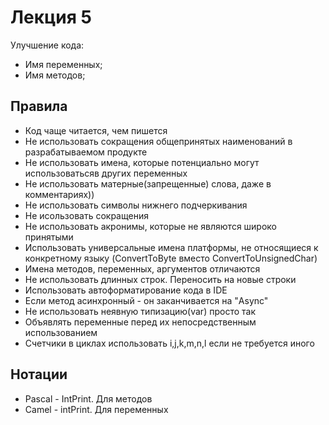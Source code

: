 # Лекция 5

Улучшение кода:
- Имя переменных;
- Имя методов;

## Правила
- Код чаще читается, чем пишется
- Не использовать сокращения общепринятых наименований в разрабатываемом продукте
- Не использовать имена, которые потенциально могут использоватьсяв других переменных
- Не использовать матерные(запрещенные) слова, даже в комментариях))
- Не использовать символы нижнего подчеркивания
- Не исользовать сокращения
- Не использовать акронимы, которые не являются широко принятыми
- Использовать универсальные имена платформы, не относящиеся к конкретному языку (ConvertToByte вместо ConvertToUnsignedChar)
- Имена методов, переменных, аргументов отличаются 
- Не использовать длинных строк. Переносить на новые строки
- Использовать автоформатирование кода в IDE
- Если метод асинхронный - он заканчивается на "Async"
- Не использовать неявную типизацию(var) просто так
- Объявлять переменные перед их непосредственным использованием
- Счетчики в циклах использовать i,j,k,m,n,l если не требуется иного


## Нотации
- Pascal - IntPrint. Для методов
- Camel - intPrint. Для переменных